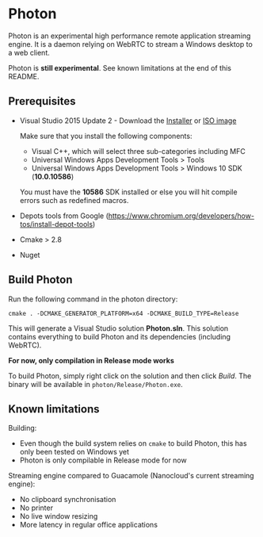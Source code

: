 # Photon

Photon is an experimental high performance remote application streaming engine. It is a daemon relying on WebRTC to stream a Windows desktop to a web client.

Photon is **still experimental**. See known limitations at the end of this README.

## Prerequisites

* Visual Studio 2015 Update 2 - Download the [Installer][vs2015-installer] or [ISO image][vs2015-iso]

  Make sure that you install the following components:

  * Visual C++, which will select three sub-categories including MFC
  * Universal Windows Apps Development Tools > Tools
  * Universal Windows Apps Development Tools > Windows 10 SDK (**10.0.10586**)

  You must have the **10586** SDK installed or else you will hit compile errors such as redefined macros.

* Depots tools from Google (https://www.chromium.org/developers/how-tos/install-depot-tools)

* Cmake > 2.8

* Nuget

## Build Photon

Run the following command in the photon directory:

```
cmake . -DCMAKE_GENERATOR_PLATFORM=x64 -DCMAKE_BUILD_TYPE=Release
```

This will generate a Visual Studio solution **Photon.sln**.
This solution contains everything to build Photon and its dependencies (including WebRTC).

**For now, only compilation in Release mode works**

To build Photon, simply right click on the solution and then click *Build*.
The binary will be available in `photon/Release/Photon.exe`.

## Known limitations

Building:
- Even though the build system relies on `cmake` to build Photon, this has only been tested on Windows yet
- Photon is only compilable in Release mode for now

Streaming engine compared to Guacamole (Nanocloud's current streaming engine):
- No clipboard synchronisation
- No printer
- No live window resizing
- More latency in regular office applications

[appveyor-img]:https://ci.appveyor.com/api/projects/status/yd1s303md3tt4w9a?svg=true
[appveyor-href]:https://ci.appveyor.com/project/aisouard/libwebrtc
[travis-img]:https://travis-ci.org/aisouard/libwebrtc.svg?branch=master
[travis-href]:https://travis-ci.org/aisouard/libwebrtc
[vs2015-installer]:https://go.microsoft.com/fwlink/?LinkId=615448&clcid=0x409
[vs2015-iso]:https://go.microsoft.com/fwlink/?LinkId=615448&clcid=0x409
